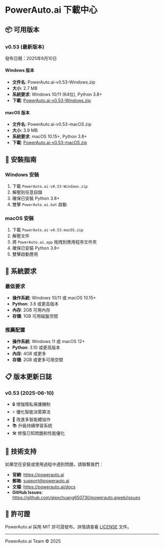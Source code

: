 # PowerAuto.ai 下載中心

## 📦 可用版本

### v0.53 (最新版本)
發布日期：2025年6月10日

#### Windows 版本
- **文件名**: PowerAuto.ai-v0.53-Windows.zip
- **大小**: 2.7 MB
- **系統要求**: Windows 10/11 (64位), Python 3.8+
- **下載**: [PowerAuto.ai-v0.53-Windows.zip](./PowerAuto.ai-v0.53-Windows.zip)

#### macOS 版本
- **文件名**: PowerAuto.ai-v0.53-macOS.zip
- **大小**: 3.9 MB
- **系統要求**: macOS 10.15+, Python 3.8+
- **下載**: [PowerAuto.ai-v0.53-macOS.zip](./PowerAuto.ai-v0.53-macOS.zip)

## 🚀 安裝指南

### Windows 安裝
1. 下載 `PowerAuto.ai-v0.53-Windows.zip`
2. 解壓到任意目錄
3. 確保已安裝 Python 3.8+
4. 雙擊 `PowerAuto.ai.bat` 啟動

### macOS 安裝
1. 下載 `PowerAuto.ai-v0.53-macOS.zip`
2. 解壓文件
3. 將 `PowerAuto.ai.app` 拖拽到應用程序文件夾
4. 確保已安裝 Python 3.8+
5. 雙擊啟動應用

## 🔧 系統要求

### 最低要求
- **操作系統**: Windows 10/11 或 macOS 10.15+
- **Python**: 3.8 或更高版本
- **內存**: 2GB 可用內存
- **存儲**: 1GB 可用磁盤空間

### 推薦配置
- **操作系統**: Windows 11 或 macOS 12+
- **Python**: 3.10 或更高版本
- **內存**: 4GB 或更多
- **存儲**: 2GB 或更多可用空間

## 📋 版本更新日誌

### v0.53 (2025-06-10)
- 🔒 增強隱私保護機制
- ⚡ 優化智能決策算法
- 🤖 改進多智能體協作
- 📚 升級持續學習系統
- 🛠️ 修復已知問題和性能優化

## 🤝 技術支持

如果您在安裝或使用過程中遇到問題，請聯繫我們：

- **官網**: https://powerauto.ai
- **郵箱**: support@powerauto.ai
- **文檔**: https://powerauto.ai/docs
- **GitHub Issues**: https://github.com/alexchuang650730/powerauto.aiweb/issues

## 📄 許可證

PowerAuto.ai 採用 MIT 許可證發布。詳情請查看 [LICENSE](../LICENSE) 文件。

---
PowerAuto.ai Team © 2025

